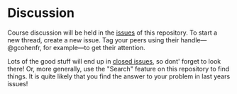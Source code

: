 # Discussion

Course discussion will be held in the [issues](https://github.com/STAT540-UBC/Discussion/issues) of this repository. To start a new thread, create a new issue. Tag your peers using their handle—@gcohenfr, for example—to get their attention.

Lots of the good stuff will end up in [closed issues](https://github.com/STAT540-UBC/Discussion/issues?q=is%3Aissue+is%3Aclosed), so dont' forget to look there! Or, more generally, use the "Search" feature on this repository to find things. It is quite likely that you find the answer to your problem in last years issues!
